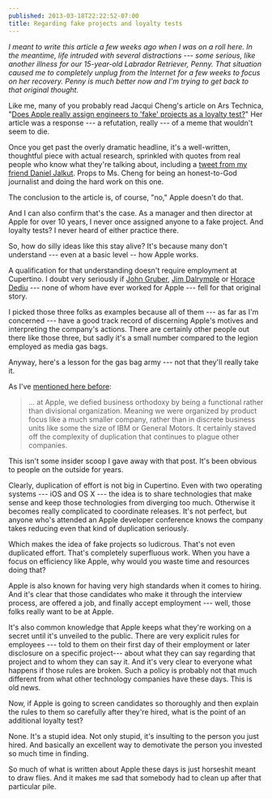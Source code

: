```yaml
---
published: 2013-03-18T22:22:52-07:00
title: Regarding fake projects and loyalty tests
---
```

_I meant to write this article a few weeks ago when I was on a roll here. In the meantime, life intruded with several distractions --- some serious, like another illness for our 15-year-old Labrador Retriever, Penny. That situation caused me to completely unplug from the Internet for a few weeks to focus on her recovery. Penny is much better now and I'm trying to get back to that original thought._

Like me, many of you probably read Jacqui Cheng's article on Ars Technica, "[Does Apple really assign engineers to 'fake' projects as a loyalty test?](http://arstechnica.com/apple/2013/02/does-apple-really-assign-engineers-to-fake-projects-as-a-loyalty-test/)" Her article was a response --- a refutation, really --- of a meme that wouldn't seem to die.

Once you get past the overly dramatic headline, it's a well-written, thoughtful piece with actual research, sprinkled with quotes from real people who know what they're talking about, including a [tweet from my friend Daniel Jalkut](https://twitter.com/danielpunkass/status/302408359880040448). Props to Ms. Cheng for being an honest-to-God journalist and doing the hard work on this one.

The conclusion to the article is, of course, "no," Apple doesn't do that.

And I can also confirm that's the case. As a manager and then director at Apple for over 10 years, I never once assigned anyone to a fake project. And loyalty tests? I never heard of either practice there.

So, how do silly ideas like this stay alive? It's because many don't understand --- even at a basic level -- how Apple works.

A qualification for that understanding doesn't require employment at Cupertino. I doubt very seriously if [John Gruber](http://daringfireball.net/), [Jim Dalrymple](http://www.loopinsight.com/) or [Horace Dediu](http://www.asymco.com/) --- none of whom have ever worked for Apple --- fell for that original story.

I picked those three folks as examples because all of them --- as far as I'm concerned --- have a good track record of discerning Apple's motives and interpreting the company's actions. There are certainly other people out there like those three, but sadly it's a small number compared to the legion employed as media gas bags.

Anyway, here's a lesson for the gas bag army --- not that they'll really take it.

As I've [mentioned here before](/2012/12/27/some-thoughts-on-organizational-complexity/):

> ... at Apple, we defied business orthodoxy by being a functional rather than divisional organization. Meaning we were organized by product focus like a much smaller company, rather than in discrete business units like some the size of IBM or General Motors. It certainly staved off the complexity of duplication that continues to plague other companies.

This isn't some insider scoop I gave away with that post. It's been obvious to people on the outside for years.

Clearly, duplication of effort is not big in Cupertino. Even with two operating systems --- iOS and OS X --- the idea is to share technologies that make sense and keep those technologies from diverging too much. Otherwise it becomes really complicated to coordinate releases. It's not perfect, but anyone who's attended an Apple developer conference knows the company takes reducing even that kind of duplication seriously.

Which makes the idea of fake projects so ludicrous. That's not even duplicated effort. That's completely superfluous work. When you have a focus on efficiency like Apple, why would you waste time and resources doing that?

Apple is also known for having very high standards when it comes to hiring. And it's clear that those candidates who make it through the interview process, are offered a job, and finally accept employment --- well, those folks really want to be at Apple.

It's also common knowledge that Apple keeps what they're working on a secret until it's unveiled to the public. There are very explicit rules for employees --- told to them on their first day of their employment or later disclosure on a specific project--- about what they can say regarding that project and to whom they can say it. And it's very clear to everyone what happens if those rules are broken. Such a policy is probably not that much different from what other technology companies have these days. This is old news.

Now, if Apple is going to screen candidates so thoroughly and then explain the rules to them so carefully after they're hired, what is the point of an additional loyalty test?

None. It's a stupid idea. Not only stupid, it's insulting to the person you just hired. And basically an excellent way to demotivate the person you invested so much time in finding.

So much of what is written about Apple these days is just horseshit meant to draw flies. And it makes me sad that somebody had to clean up after that particular pile.
